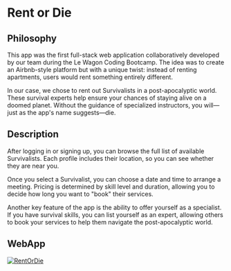 # Rent or Die

## Philosophy

This app was the first full-stack web application collaboratively developed by our team during the Le Wagon Coding Bootcamp. The idea was to create an Airbnb-style platform but with a unique twist: instead of renting apartments, users would rent something entirely different.

In our case, we chose to rent out Survivalists in a post-apocalyptic world. These survival experts help ensure your chances of staying alive on a doomed planet. Without the guidance of specialized instructors, you will—just as the app's name suggests—die.

## Description

After logging in or signing up, you can browse the full list of available Survivalists. Each profile includes their location, so you can see whether they are near you.

Once you select a Survivalist, you can choose a date and time to arrange a meeting. Pricing is determined by skill level and duration, allowing you to decide how long you want to "book" their services.

Another key feature of the app is the ability to offer yourself as a specialist. If you have survival skills, you can list yourself as an expert, allowing others to book your services to help them navigate the post-apocalyptic world.

## WebApp

[![RentOrDie](app/assets/images/thumbnail.png)]()
